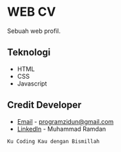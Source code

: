 # WEB CV 
Sebuah web profil.

## Teknologi
* HTML
* CSS
* Javascript 

## Credit Developer
* [Email](mailto:programzidun@gmail.com) - programzidun@gmail.com
* [LinkedIn](https://www.linkedin.com/in/ramdanzidun/) - Muhammad Ramdan

```
Ku Coding Kau dengan Bismillah
```

